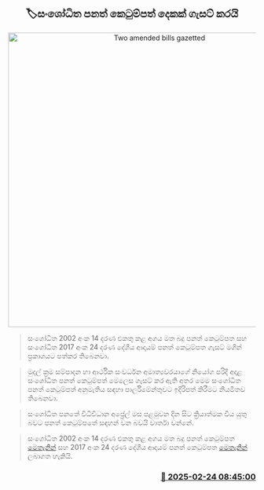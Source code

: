 <p align='center'><b><h2 align='center' title='Two amended bills gazetted'>🏷සංශෝධිත පනත් කෙටුම්පත් දෙකක් ගැසට් කරයි</h2></b></p>
<p align='center'><img src='https://helakuru.sgp1.cdn.digitaloceanspaces.com/esana/images/lib/gazzette-gazet-gaset-gasat.jpg' width='600' alt='Two amended bills gazetted'></p>

> සංශෝධිත 2002 අංක 14 දරණ එකතු කළ අගය මත බදු පනත් කෙටුම්පත සහ සංශෝධිත 2017 අංක 24 දරණ දේශීය ආදායම් පනත් කෙටුම්පත ගැසට් මගින් ප්‍රකාශයට පත්කර තිබෙනවා.

> මුදල් ක්‍රම සම්පාදන හා ආර්ථික සංවර්ධන අමාත්‍යවරයාගේ නියෝග පරිදි අදාළ සංශෝධිත පනත් කෙටුම්පත් මෙලෙස ගැසට් කර ඇති අතර මෙම සංශෝධිත පනත් කෙටුම්පත් අනුමැතිය සඳහා පාර්ලිමේන්තුවට ඉදිරිපත් කිරීමට නියමිතව තිබෙනවා.

> සංශෝධිත පනතේ විධිවිධාන අප්‍රේල් මස පළමුවන දින සිට ක්‍රියාත්මක විය යුතු බවට පනත් කෙටුම්පතේ සඳහන් වන බවයි වාර්තා වන්නේ.

> සංශෝධිත 2002 අංක 14 දරණ එකතු කළ අගය මත බදු පනත් කෙටුම්පත <a href='https://www.documents.gov.lk/view/bills/2025/2/560-2025_S.pdf'>මෙතැනින්</a> සහ 2017 අංක 24 දරණ දේශීය ආදායම් පනත් කෙටුම්පත <a href='https://www.documents.gov.lk/view/bills/2025/2/569-2025_S.pdf'>මෙතැනින්</a> ලබාගත හැකියි. 



<h3 align='right'><a href='https://www.helakuru.lk/esana/p/107745/'>📅 2025-02-24 08:45:00</a></h3>
